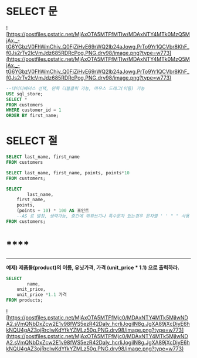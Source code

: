 # **SELECT 문**

![https://postfiles.pstatic.net/MjAxOTA5MTFfMTIw/MDAxNTY4MTk0MzQ5MjAx._-tG6YGbzV0FhWmChiv_Q0FjZiHvE69rWQ2Ib24aJowg.PrTo9Yr1QCVbr8KhF_f0Js2rTv2IcVmJdz685RDRcPog.PNG.drv98/image.png?type=w773](https://postfiles.pstatic.net/MjAxOTA5MTFfMTIw/MDAxNTY4MTk0MzQ5MjAx._-tG6YGbzV0FhWmChiv_Q0FjZiHvE69rWQ2Ib24aJowg.PrTo9Yr1QCVbr8KhF_f0Js2rTv2IcVmJdz685RDRcPog.PNG.drv98/image.png?type=w773)

```sql
--데이터베이스 선택, 왼쪽 더블클릭 가능, 마우스 드래그(이름) 가능
USE sql_store;
SELECT *
FROM customers
WHERE customer_id = 1
ORDER BY first_name;
```

# **SELECT 절**

```sql
SELECT last_name, first_name
FROM customers
```

```sql
SELECT last_name, first_name, points, points*10
FROM customers;
```

```sql
SELECT 
		last_name, 
    first_name, 
    points, 
    (points + 10) * 100 AS 포인트  
    --AS 로 별칭, 생략가능, 중간에 뛰워쓰기나 특수문자 있는경우 문자열 ' ' " " 사용
FROM customers;
```

# ****

****

**예제)  제품들(product)의 이름, 유닛가격, 가격 (unit_price * 1.1) 으로 출력하라.**

```sql
SELECT 
		name, 
    unit_price, 
    unit_price *1.1 가격
FROM products;
```

![https://postfiles.pstatic.net/MjAxOTA5MTFfMjc0/MDAxNTY4MTk5MjIwNDA2.sVmQNbDxZcw2E1v98fWS5ezR42DaIy_hcrliJogilN8g.JgXA89jXcDiyE6hkNQU4gAZ3ojRrcIwKdYfkYZMLz50g.PNG.drv98/image.png?type=w773](https://postfiles.pstatic.net/MjAxOTA5MTFfMjc0/MDAxNTY4MTk5MjIwNDA2.sVmQNbDxZcw2E1v98fWS5ezR42DaIy_hcrliJogilN8g.JgXA89jXcDiyE6hkNQU4gAZ3ojRrcIwKdYfkYZMLz50g.PNG.drv98/image.png?type=w773)
